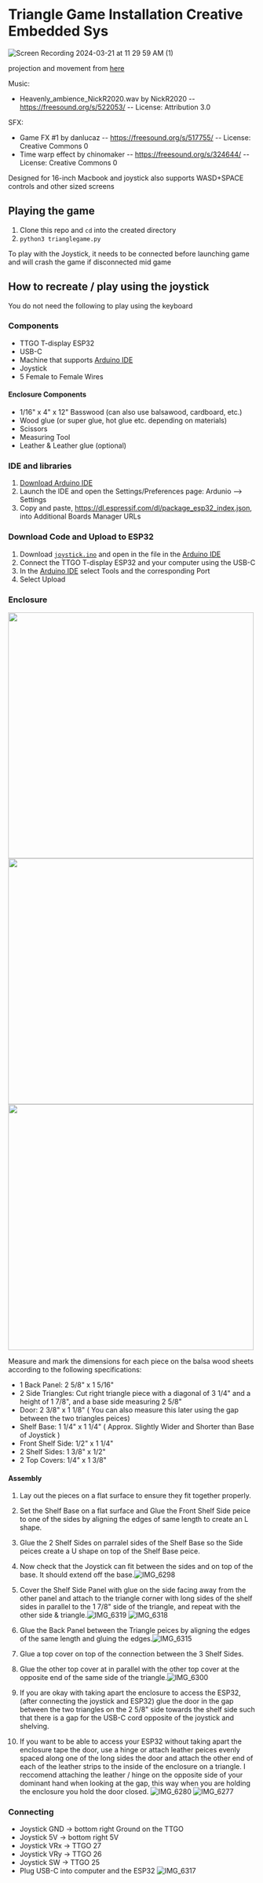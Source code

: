 # Triangle Game Installation Creative Embedded Sys

![Screen Recording 2024-03-21 at 11 29 59 AM (1)](https://github.com/chloeho7/triangle-world-game/assets/56209417/f77cb067-b08b-4130-b4b9-48913ebb355a)


projection and movement from [here](https://stackoverflow.com/a/58675007)

Music: 
- Heavenly_ambience_NickR2020.wav by NickR2020 -- https://freesound.org/s/522053/ -- License: Attribution 3.0


SFX:
- Game FX #1 by danlucaz -- https://freesound.org/s/517755/ -- License: Creative Commons 0
- Time warp effect by chinomaker -- https://freesound.org/s/324644/ -- License: Creative Commons 0

Designed for 16-inch Macbook and joystick also supports WASD+SPACE controls and other sized screens

## Playing the game
1. Clone this repo and `cd` into the created directory
2. `python3 trianglegame.py`

To play with the Joystick, it needs to be connected before launching game and will crash the game if disconnected mid game

## How to recreate / play using the joystick

You do not need the following to play using the keyboard

### Components
- TTGO T-display ESP32
- USB-C
- Machine that supports [Arduino IDE](https://www.arduino.cc/en/software)
- Joystick 
- 5 Female to Female Wires
#### Enclosure Components
- 1/16" x 4" x 12" Basswood (can also use balsawood, cardboard, etc.)
- Wood glue (or super glue, hot glue etc. depending on materials)
- Scissors
- Measuring Tool
- Leather & Leather glue (optional)

### IDE and libraries
1. [Download Arduino IDE](https://www.arduino.cc/en/software)
2. Launch the IDE and open the Settings/Preferences page: Ardunio --> Settings
3. Copy and paste, https://dl.espressif.com/dl/package_esp32_index.json, into Additional Boards Manager URLs

### Download Code and Upload to ESP32
1. Download [`joystick.ino`](https://github.com/chloeho7/triangle-world-game/blob/d5ca7c725207c7df5d2a77c19f493d36d7b9a1ea/joystick.ino) and open in the file in the [Arduino IDE](https://www.arduino.cc/en/software)
2. Connect the TTGO T-display ESP32 and your computer using the USB-C
3. In the [Arduino IDE](https://www.arduino.cc/en/software) select Tools and the corresponding Port
4. Select Upload

### Enclosure 
<img src="https://github.com/chloeho7/triangle-world-game/assets/56209417/12a3f3ff-0b4f-4a62-a33b-9cbeacb11e55" width="500">
<img src="https://github.com/chloeho7/triangle-world-game/assets/56209417/276436e0-cbf1-4424-97d8-c4c4968b6efd" width="500">
<img src="https://github.com/chloeho7/triangle-world-game/assets/56209417/9afbe4b5-1d09-46fd-a245-7092c0d92eec" width="500">

Measure and mark the dimensions for each piece on the balsa wood sheets according to the following specifications:
- 1 Back Panel: 2 5/8" x 1 5/16"
- 2 Side Triangles: Cut right triangle piece with a diagonal of 3 1/4" and a height of 1 7/8", and a base side measuring 2 5/8"
- Door: 2 3/8" x 1 1/8" ( You can also measure this later using the gap between the two triangles peices)
- Shelf Base: 1 1/4" x 1 1/4" ( Approx. Slightly Wider and Shorter than Base of Joystick )
- Front Shelf Side: 1/2" x 1 1/4" 
- 2 Shelf Sides: 1 3/8" x 1/2"
- 2 Top Covers: 1/4" x 1 3/8"

#### Assembly
1. Lay out the pieces on a flat surface to ensure they fit together properly.
2. Set the Shelf Base on a flat surface and Glue the Front Shelf Side peice to one of the sides by aligning the edges of same length to create an L shape.
3. Glue the 2 Shelf Sides on parralel sides of the Shelf Base so the Side peices create a U shape on top of the Shelf Base peice.
4. Now check that the Joystick can fit between the sides and on top of the base. It should extend off the base.![IMG_6298](https://github.com/chloeho7/triangle-world-game/assets/56209417/85b99bce-f561-4ae8-aed4-b608166eff60)

5. Cover the Shelf Side Panel with glue on the side facing away from the other panel and attach to the triangle corner with long sides of the shelf sides in parallel to the 1 7/8" side of the triangle, and repeat with the other side & triangle.![IMG_6319](https://github.com/chloeho7/triangle-world-game/assets/56209417/86a0eb4a-d369-4873-bc74-4adf720f7a12)
![IMG_6318](https://github.com/chloeho7/triangle-world-game/assets/56209417/07001859-b795-4fc5-b5f5-c5592ce41dbf)

  
8. Glue the Back Panel between the Triangle peices by aligning the edges of the same length and gluing the edges.![IMG_6315](https://github.com/chloeho7/triangle-world-game/assets/56209417/610ffbf2-d343-45c0-b3f7-e4889097565b)

9. Glue a top cover on top of the connection between the 3 Shelf Sides.
10. Glue the other top cover at in parallel with the other top cover at the opposite end of the same side of the triangle.![IMG_6300](https://github.com/chloeho7/triangle-world-game/assets/56209417/9c684103-45e0-46db-9b9c-77d65aa3846a)

11. If you are okay with taking apart the enclosure to access the ESP32, (after connecting the joystick and ESP32) glue the door in the gap between the two triangles on the 2 5/8" side towards the shelf side such that there is a gap for the USB-C cord opposite of the joystick and shelving.
12. If you want to be able to access your ESP32 without taking apart the enclosure tape the door, use a hinge or attach leather peices evenly spaced along one of the long sides the door and attach the other end of each of the leather strips to the inside of the enclosure on a triangle. I reccomend attaching the leather / hinge on the opposite side of your dominant hand when looking at the gap, this way when you are holding the enclosure you hold the door closed.
![IMG_6280](https://github.com/chloeho7/triangle-world-game/assets/56209417/d0466168-f65d-465c-ab2d-92c225730b0c)
![IMG_6277](https://github.com/chloeho7/triangle-world-game/assets/56209417/7889c296-6390-4f54-863a-f93527892e7d)

### Connecting

- Joystick GND -> bottom right Ground on the TTGO
- Joystick 5V -> bottom right 5V
- Joystick VRx -> TTGO 27
- Joystick VRy -> TTGO 26
- Joystick SW -> TTGO 25
- Plug USB-C into computer and the ESP32
![IMG_6317](https://github.com/chloeho7/triangle-world-game/assets/56209417/a3e06335-a310-4a0a-958e-f93c3a05ea82)

